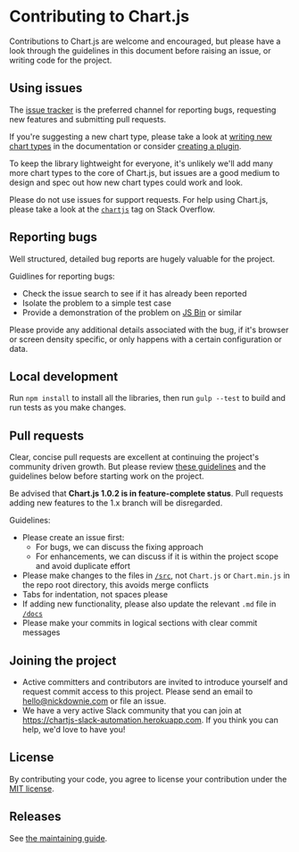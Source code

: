 Contributing to Chart.js
========================

Contributions to Chart.js are welcome and encouraged, but please have a look through the guidelines in this document before raising an issue, or writing code for the project.


Using issues
------------

The [issue tracker](https://github.com/chartjs/Chart.js/issues) is the preferred channel for reporting bugs, requesting new features and submitting pull requests.

If you're suggesting a new chart type, please take a look at [writing new chart types](https://github.com/chartjs/Chart.js/blob/master/docs/07-Advanced.md#writing-new-chart-types) in the documentation or consider [creating a plugin](https://github.com/chartjs/Chart.js/blob/master/docs/07-Advanced.md#creating-plugins).

To keep the library lightweight for everyone, it's unlikely we'll add many more chart types to the core of Chart.js, but issues are a good medium to design and spec out how new chart types could work and look.

Please do not use issues for support requests. For help using Chart.js, please take a look at the [`chartjs`](http://stackoverflow.com/questions/tagged/chartjs) tag on Stack Overflow.


Reporting bugs
--------------

Well structured, detailed bug reports are hugely valuable for the project.

Guidlines for reporting bugs:

 - Check the issue search to see if it has already been reported
 - Isolate the problem to a simple test case
 - Provide a demonstration of the problem on [JS Bin](http://jsbin.com) or similar

Please provide any additional details associated with the bug, if it's browser or screen density specific, or only happens with a certain configuration or data.


Local development
-----------------

Run `npm install` to install all the libraries, then run `gulp --test` to build and run tests as you make changes.


Pull requests
-------------

Clear, concise pull requests are excellent at continuing the project's community driven growth. But please review [these guidelines](https://github.com/blog/1943-how-to-write-the-perfect-pull-request) and the guidelines below before starting work on the project.

Be advised that **Chart.js 1.0.2 is in feature-complete status**. Pull requests adding new features to the 1.x branch will be disregarded.

Guidelines:

 - Please create an issue first:
   - For bugs, we can discuss the fixing approach
   - For enhancements, we can discuss if it is within the project scope and avoid duplicate effort
 - Please make changes to the files in [`/src`](https://github.com/chartjs/Chart.js/tree/master/src), not `Chart.js` or `Chart.min.js` in the repo root directory, this avoids merge conflicts
 - Tabs for indentation, not spaces please
 - If adding new functionality, please also update the relevant `.md` file in [`/docs`](https://github.com/chartjs/Chart.js/tree/master/docs)
 - Please make your commits in logical sections with clear commit messages

Joining the project
-------------
 - Active committers and contributors are invited to introduce yourself and request commit access to this project.  Please send an email to hello@nickdownie.com or file an issue.
 - We have a very active Slack community that you can join at https://chartjs-slack-automation.herokuapp.com. If you think you can help, we'd love to have you!

License
-------

By contributing your code, you agree to license your contribution under the [MIT license](https://github.com/chartjs/Chart.js/blob/master/LICENSE.md).

Releases
-------

See [the maintaining guide](Maintaining.md).
